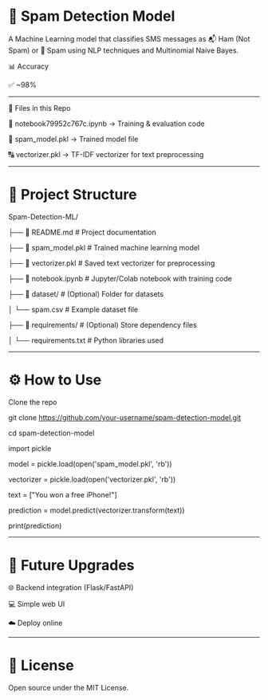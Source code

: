<h1>📩 Spam Detection Model</h1>

A Machine Learning model that classifies SMS messages as 📬 Ham (Not Spam) or 🚨 Spam using NLP techniques and Multinomial Naive Bayes.

📊 Accuracy

✅ ~98%

<hr>

📂 Files in this Repo

📝 notebook79952c767c.ipynb → Training & evaluation code

🤖 spam_model.pkl → Trained model file

🔠 vectorizer.pkl → TF-IDF vectorizer for text preprocessing

<hr>

<h1>📂 Project Structure</h1>

Spam-Detection-ML/

├── 📄 README.md           # Project documentation

├── 📄 spam_model.pkl      # Trained machine learning model

├── 📄 vectorizer.pkl      # Saved text vectorizer for preprocessing

├── 📄 notebook.ipynb      # Jupyter/Colab notebook with training code

├── 📂 dataset/            # (Optional) Folder for datasets

│   └── spam.csv           # Example dataset file

├── 📂 requirements/       # (Optional) Store dependency files

│   └── requirements.txt   # Python libraries used

<hr>

<h1>⚙️ How to Use</h1>
Clone the repo

git clone https://github.com/your-username/spam-detection-model.git 

cd spam-detection-model

import pickle

model = pickle.load(open('spam_model.pkl', 'rb'))

vectorizer = pickle.load(open('vectorizer.pkl', 'rb'))

text = ["You won a free iPhone!"]

prediction = model.predict(vectorizer.transform(text))

print(prediction)

<hr>


<h1>🚀 Future Upgrades</h1>

🌐 Backend integration (Flask/FastAPI)

💻 Simple web UI

☁️ Deploy online

<hr>


<h1>📜 License</h1>

 Open source under the MIT License.


